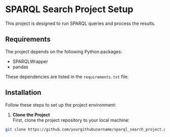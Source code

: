 # SPARQL Search Project Setup

This project is designed to run SPARQL queries and process the results. 

## Requirements

The project depends on the following Python packages:
- SPARQLWrapper
- pandas

These dependencies are listed in the `requirements.txt` file.

## Installation

Follow these steps to set up the project environment:

1. **Clone the Project**  
First, clone the project repository to your local machine:
```bash
git clone https://github.com/yourgithubusername/sparql_search_project.git

